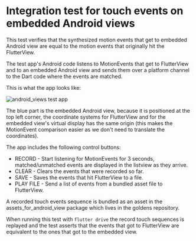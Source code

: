 # Integration test for touch events on embedded Android views

This test verifies that the synthesized motion events that get to embedded
Android view are equal to the motion events that originally hit the FlutterView.

The test app's Android code listens to MotionEvents that get to FlutterView and
to an embedded Android view and sends them over a platform channel to the Dart
code where the events are matched.

This is what the app looks like:

![android_views test app](https://flutter.github.io/assets-for-api-docs/assets/readme-assets/android_views_test.png)

The blue part is the embedded Android view, because it is positioned at the top
left corner, the coordinate systems for FlutterView and for the embedded view's
virtual display has the same origin (this makes the MotionEvent comparison
easier as we don't need to translate the coordinates).

The app includes the following control buttons:
  * RECORD - Start listening for MotionEvents for 3 seconds, matched/unmatched events are
    displayed in the listview as they arrive.
  * CLEAR - Clears the events that were recorded so far.
  * SAVE - Saves the events that hit FlutterView to a file.
  * PLAY FILE - Send a list of events from a bundled asset file to FlutterView.

A recorded touch events sequence is bundled as an asset in the
assets_for_android_view package which lives in the goldens repository.

When running this test with `flutter drive` the record touch sequences is
replayed and the test asserts that the events that got to FlutterView are
equivalent to the ones that got to the embedded view.

